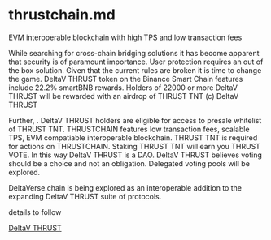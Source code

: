 # thrustchain.md
EVM interoperable blockchain with high TPS and low transaction fees

 While searching for cross-chain bridging solutions it has become apparent that security is of paramount importance. User protection requires an out of the box solution. Given that the current rules are broken it is time to change the game. DeltaV THRUST token on the Binance Smart Chain features include 22.2% smartBNB rewards. Holders of 22000 or more DeltaV THRUST will be rewarded with an airdrop of THRUST TNT (c) DeltaV THRUST
 
 Further, 
 . DeltaV THRUST holders are eligible for access to presale whitelist of THRUST TNT. THRUSTCHAIN features low transaction fees, scalable TPS, EVM compatiable interoperable blockchain. THRUST TNT is required for actions on THRUSTCHAIN. Staking THRUST TNT will earn you THRUST VOTE. In this way DeltaV THRUST is a DAO. DeltaV THRUST believes voting should be a choice and not an obligation. Delegated voting pools will be explored.

DeltaVerse.chain is being explored as an interoperable addition to the expanding DeltaV THRUST suite of protocols.

details to follow

<a href="https://thrust.vip">DeltaV THRUST</a>

